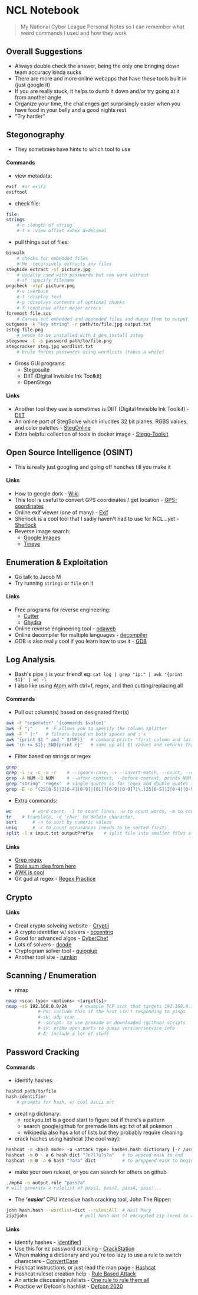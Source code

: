  # NCL Notebook
> My National Cyber League Personal Notes so I can remember what weird commands I used and how they work

## Overall Suggestions
- Always double check the answer, being the only one bringing down team accuracy kinda sucks
- There are more and more online webapps that have these tools built in (just google it)
- If you are really stuck, it helps to dumb it down and/or try going at it from another angle
- Organize your time, the challenges get surprisingly easier when you have food in your belly and a good nights rest
- "Try harder"


## Stegonography

- They sometimes have hints to which tool to use

#### Commands
- view metadata:
```bash
exif  #or exif2
exiftool
```
- check file:
```bash
file
strings 
	#-n :length of string
	#-t x :view offset x=hex d=decimal
```
- pull things out of files:
```bash
binwalk 
	# checks for embedded files
	#-Me :recursively extracts any files
steghide extract -sf picture.jpg
	# usually used with passwords but can work without
	#-sf :specify filename
pngcheck -vtpf picture.png
	#-v :verbose
	#-t :display text
	#-p :displays contents of optional chunks
	#-f :continue after major errors
foremost file.sus
	# Carves out embedded and appended files and dumps them to output
outguess -k "key string" -r path/to/file.jpg output.txt
zsteg file.png    
	# needs to be installed with $ gem install zsteg
stegsnow -C -p password path/to/file.png
stegcracker steg.jpg wordlist.txt
	# brute forces passwords using wordlists (takes a while) 
```
- Gross GUI programs:
	- Stegosuite
	- DIIT (Digital Invisible Ink Toolkit) 
	- OpenStego


#### Links
- Another tool they use is sometimes is DIIT (Digital Invisible Ink Toolkit) - [DIIT](http://diit.sourceforge.net/)
- An online port of StegSolve which inlucdes 32 bit planes, RGBS values, and color palettes - [StegOnline](https://stegonline.georgeom.net/upload)
- Extra helpful collection of tools in docker image - [Stego-Toolkit](https://www.kitploit.com/2018/06/stego-toolkit-collection-of.html)

## Open Source Intelligence (OSINT)

- This is really just googling and going off hunches till you make it

#### Links
- How to google dork - [Wiki](https://en.wikipedia.org/wiki/Google_hacking)
- This tool is useful to convert GPS coordinates / get location - [GPS-coordinates](https://www.gps-coordinates.net)
- Online exif viewer (one of many) - [Exif](http://exif.regex.info/exif.cgi)
- Sherlock is a cool tool that I sadly haven't had to use for NCL...yet - [Sherlock](https://github.com/sherlock-project/sherlock)
- Reverse image search:
	- [Google Images](https://images.google.com/)
	- [Tineye](https://tineye.com/)

## Enumeration & Exploitation

- Go talk to Jacob M
- Try running ```strings``` or ```file``` on it

#### Links 
- Free programs for reverse engineering:
	- [Cutter](https://cutter.re/)
	- [Ghydra](https://ghidra-sre.org/)
- Online reverse engineering tool - [odaweb](https://onlinedisassembler.com/odaweb/)
- Online decompiler for multiple languages - [decompiler](https://www.decompiler.com/)
- GDB is also really cool if you learn how to use it - [GDB](https://trailofbits.github.io/ctf/exploits/binary1.html)


## Log Analysis 

- Bash's pipe ```|``` is your friend! eg: ```cat log | grep "ip:" | awk '{print $1}' | wc -l```
- I also like using [Atom](https://atom.io/) with ctrl+f, regex, and then cutting/replacing all

#### Commands
- Pull out column(s) based on designated fiter(s)
```bash
awk -F "seperator" '{commands $value}'
awk -F ";"     # -F allows you to specify the column splitter
awk -F " |:"   # filters based on both spaces and :'s
awk '{print $1 " and " $(NF)}'  # command prints "first column and last column"
awk '{n += $1}; END{print n}'   # sums up all $1 values and returns that value at the end 
```
- Filter based on strings or regex
```bash 
grep
grep -i -v -c -o -r    # --ignore-case, -v --invert-match, --count, --only-matching, --recursive
grep -A NUM -B NUM     # --after-context, --before-context, prints NUM lines before or after grepped lines
grep "string" 'regex'  # single quotes is for regex and double quotes is strings
grep -E -o "(25[0-5]|2[0-4][0-9]|[01]?[0-9][0-9]?)\.(25[0-5]|2[0-4][0-9]|[01]?[0-9][0-9]?)\.(25[0-5]|2[0-4][0-9]|[01]?[0-9][0-9]?)\.(25[0-5]|2[0-4][0-9]|[01]?[0-9][0-9]?)" file   # Real IP regex
```
- Extra commands:
```bash
wc        # word count, -l to count lines, -w to count words, -m to count characters, -c to count bytes
tr 	  # translate, -d 'char' to delete character, 
sort      # -n to sort by numeric values 
uniq      # -c to count occurances (needs to be sorted first)
split -l x input.txt outputPrefix    # split file into smaller files after x lines  
```

#### Links
- [Grep regex](https://linuxize.com/post/regular-expressions-in-grep/)
- [Stole sum idea from here](https://askubuntu.com/questions/785038/how-can-i-sum-numbers-on-lines-in-a-file)
- [AWK is cool](https://www.howtogeek.com/562941/how-to-use-the-awk-command-on-linux/)
- Git gud at regex - [Regex Practice](https://regexr.com/)


## Crypto 
#### Links
- Great crypto solveing website - [Cryptii](https://cryptii.com/)
- A crypto identifier w/ solvers - [boxentriq](https://www.boxentriq.com/code-breaking/cipher-identifier)
- Good for advanced algos - [CyberChef](https://gchq.github.io/CyberChef/)
- Lots of solvers - [dcode](https://www.dcode.fr/tools-list)
- Cryptogram solver tool - [quipqiup](https://www.quipqiup.com/)
- Another tool site - [rumkin](http://rumkin.com/tools/cipher/cryptogram-solver.php)


## Scanning / Enumeration
- nmap
```bash
nmap <scan type> <options> <target(s)>
nmap -sS 192.168.0.0/24		# example TCP scan that targets 192.168.0.1-254
			#-Pn: include this if the host isn't responding to pings
	 		#-sU: udp scan
	 		#--script: to use premade or downloaded (github) scripts
			#-sV: probe open ports to guess version/service info
			#-A: include a lot of stuff
```

## Password Cracking
#### Commands
- identify hashes:
```bash
hashid path/to/file
hash-identifier
	# prompts for hash, w/ cool ascii art
```
- creating dictonary:
	- rockyou.txt is a good start to figure out if there's a pattern 
	- search google/github for premade lists eg: txt of all pokemon
	- wikipedia also has a lot of lists but they probably require cleaning
- crack hashes using hashcat (the cool way):
```bash
hashcat -m <hash mode> -a <attack type> hashes.hash dictionary [-r /usr/share/hashcat/rules/ruleset.rule] # use "--stdout" to print out guesses 
hashcat -m 0 - a 6 hash dict "?n?l?u?s?a" 	# to append mask to end
hashcat -m 0 -a 6 hash "?a?a" dict         	# to preppend mask to beginning
```
- make your own ruleset, or you can search for others on github
```bash
./mp64 -o output.rule "pass?a"
# will generate a rulelist of pass1, pass2, passA, pass!...
```
- The ***'easier'*** CPU intensive hash cracking tool, John The Ripper:
```bash
john hash.hash --wordlist=dict --rules:All	# Hail Mary
zip2john  					# pull hash out of encrypted zip (need to remore another part before using hashcat)
```

#### Links
- Identify hashes - [identifier1](https://hashes.com/en/tools/hash_identifier)
- Use this for ez password cracking - [CrackStation](https://crackstation.net/)
- When making a dictionary and you're too lazy to use a rule to switch characters - [ConvertCase](https://convertcase.net/)
- Hashcat instructions, or just read the man page - [Hashcat](https://hashcat.net/wiki/doku.php?id=hashcat)
- Hashcat ruleset creation help - [Rule Based Attack](https://hashcat.net/wiki/doku.php?id=rule_based_attack)
- An article discussing rulelists - [One rule to rule them all](https://notsosecure.com/one-rule-to-rule-them-all/)
- Practice w/ Defcon's hashlist - [Defcon 2020](https://github.com/62726164/cmiyc2020)
